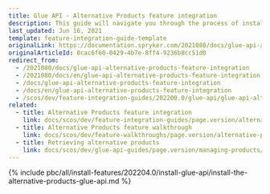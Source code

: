 ```yaml
---
title: Glue API - Alternative Products feature integration
description: This guide will navigate you through the process of installing and configuring the Alternative Products API feature in the Spryker OS.
last_updated: Jun 16, 2021
template: feature-integration-guide-template
originalLink: https://documentation.spryker.com/2021080/docs/glue-api-alternative-products-feature-integration
originalArticleId: 0cac6f60-0429-4b7e-8ff4-9236b8cc51d0
redirect_from:
  - /2021080/docs/glue-api-alternative-products-feature-integration
  - /2021080/docs/en/glue-api-alternative-products-feature-integration
  - /docs/glue-api-alternative-products-feature-integration
  - /docs/en/glue-api-alternative-products-feature-integration
  - /scos/dev/feature-integration-guides/202200.0/glue-api/glue-api-alternative-products-feature-integration.html
related:
  - title: Alternative Products feature integration
    link: docs/scos/dev/feature-integration-guides/page.version/alternative-products-feature-integration.html
  - title: Alternative Products feature walkthrough
    link: docs/scos/dev/feature-walkthroughs/page.version/alternative-products-feature-walkthrough.html
  - title: Retrieving alternative products
    link: docs/scos/dev/glue-api-guides/page.version/managing-products/retrieving-alternative-products.html
---
```


{% include pbc/all/install-features/202204.0/install-glue-api/install-the-alternative-products-glue-api.md %} <!-- To edit, see /_includes/pbc/all/install-features/202204.0/install-glue-api/install-the-alternative-products-glue-api.md -->
